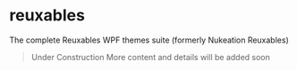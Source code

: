 # reuxables
The complete Reuxables WPF themes suite (formerly Nukeation Reuxables)

> Under Construction
> More content and details will be added soon
